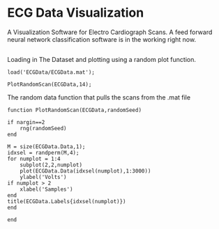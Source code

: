 # ECG Data Visualization

A Visualization Software for Electro Cardiograph Scans. A feed forward neural network classification software is in the working right now.

## 



Loading in The Dataset and plotting using a random plot function.

    load('ECGData/ECGData.mat');

    PlotRandomScan(ECGData,14); 
    
The random data function that pulls the scans from the .mat file

    function PlotRandomScan(ECGData,randomSeed)

    if nargin==2
        rng(randomSeed)
    end

    M = size(ECGData.Data,1);
    idxsel = randperm(M,4);
    for numplot = 1:4
        subplot(2,2,numplot)
        plot(ECGData.Data(idxsel(numplot),1:3000))
        ylabel('Volts')
    if numplot > 2
        xlabel('Samples')
    end
    title(ECGData.Labels{idxsel(numplot)})
    end

    end




